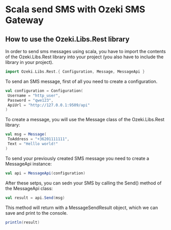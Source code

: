 # Scala send SMS with Ozeki SMS Gateway


## How to use the Ozeki.Libs.Rest library

In order to send sms messages using scala, you have to import the contents of the Ozeki.Libs.Rest library into your project (you also have to include the library in your project).

```scala
import Ozeki.Libs.Rest.{ Configuration, Message, MessageApi }
```

To send an SMS message, first of all you need to create a configuration.

```scala
val configuration = Configuration(
 Username = "http_user",
 Password = "qwe123",
 ApiUrl = "http://127.0.0.1:9509/api"
)
```

To create a message, you will use the Message class of the Ozeki.Libs.Rest library:

```scala
val msg = Message(
 ToAddress = "+36201111111",
 Text = "Helllo world!"
)
```

To send your previously created SMS message you need to create a MessageApi instance:

```scala
val api = MessageApi(configuration)
```

After these setps, you can sedn your SMS by calling the Send() method of the MessageApi class:

```scala
val result = api.Send(msg)
```

This method will return with a MessageSendResult object, which we can save and print to the console.

```scala
println(result)
```
